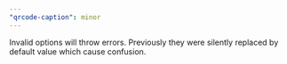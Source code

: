 ```yaml
---
"qrcode-caption": minor
---
```


Invalid options will throw errors. Previously they were silently replaced by default value which cause confusion.

